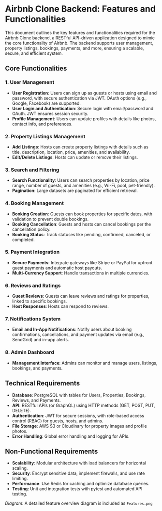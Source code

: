 # Airbnb Clone Backend: Features and Functionalities

This document outlines the key features and functionalities required for the Airbnb Clone backend, a RESTful API-driven application designed to mimic the core functionality of Airbnb. The backend supports user management, property listings, bookings, payments, and more, ensuring a scalable, secure, and efficient system.

## Core Functionalities

### 1. User Management
- **User Registration**: Users can sign up as guests or hosts using email and password, with secure authentication via JWT. OAuth options (e.g., Google, Facebook) are supported.
- **User Login and Authentication**: Secure login with email/password and OAuth. JWT ensures session security.
- **Profile Management**: Users can update profiles with details like photos, contact info, and preferences.

### 2. Property Listings Management
- **Add Listings**: Hosts can create property listings with details such as title, description, location, price, amenities, and availability.
- **Edit/Delete Listings**: Hosts can update or remove their listings.

### 3. Search and Filtering
- **Search Functionality**: Users can search properties by location, price range, number of guests, and amenities (e.g., Wi-Fi, pool, pet-friendly).
- **Pagination**: Large datasets are paginated for efficient retrieval.

### 4. Booking Management
- **Booking Creation**: Guests can book properties for specific dates, with validation to prevent double bookings.
- **Booking Cancellation**: Guests and hosts can cancel bookings per the cancellation policy.
- **Booking Status**: Track statuses like pending, confirmed, canceled, or completed.

### 5. Payment Integration
- **Secure Payments**: Integrate gateways like Stripe or PayPal for upfront guest payments and automatic host payouts.
- **Multi-Currency Support**: Handle transactions in multiple currencies.

### 6. Reviews and Ratings
- **Guest Reviews**: Guests can leave reviews and ratings for properties, linked to specific bookings.
- **Host Responses**: Hosts can respond to reviews.

### 7. Notifications System
- **Email and In-App Notifications**: Notify users about booking confirmations, cancellations, and payment updates via email (e.g., SendGrid) and in-app alerts.

### 8. Admin Dashboard
- **Management Interface**: Admins can monitor and manage users, listings, bookings, and payments.

## Technical Requirements
- **Database**: PostgreSQL with tables for Users, Properties, Bookings, Reviews, and Payments.
- **API**: RESTful APIs (or GraphQL) using HTTP methods (GET, POST, PUT, DELETE).
- **Authentication**: JWT for secure sessions, with role-based access control (RBAC) for guests, hosts, and admins.
- **File Storage**: AWS S3 or Cloudinary for property images and profile photos.
- **Error Handling**: Global error handling and logging for APIs.

## Non-Functional Requirements
- **Scalability**: Modular architecture with load balancers for horizontal scaling.
- **Security**: Encrypt sensitive data, implement firewalls, and use rate limiting.
- **Performance**: Use Redis for caching and optimize database queries.
- **Testing**: Unit and integration tests with pytest and automated API testing.

*Diagram*: A detailed feature overview diagram is included as `Features.png` 